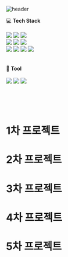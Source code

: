 

<!--
**ohohooh123/ohohooh123** is a ✨ _special_ ✨ repository because its `README.md` (this file) appears on your GitHub profile.

Here are some ideas to get you started:
### Hi there 👋
- 🔭 I’m currently working on ...
- 🌱 I’m currently learning ...
- 👯 I’m looking to collaborate on ...
- 🤔 I’m looking for help with ...
- 💬 Ask me about ...
- 📫 How to reach me: ...
- 😄 Pronouns: ...
- ⚡ Fun fact: ...
-->

![header](https://capsule-render.vercel.app/api?type=rounded&color=gradient&text=%20Yeonseo's&nbsp;git%20&height=300&fontSize=100&textBg=true)

:computer:&nbsp;<b>Tech Stack</b><br/><br/>
<img src="https://img.shields.io/badge/C-A8B9CC?style=for-the-badge&logo=C&logoColor=white">
<img src="https://img.shields.io/badge/C++-00599C?style=for-the-badge&logo=cplusplus&logoColor=white">
<img src="https://img.shields.io/badge/JAVA-1E8CBE?style=for-the-badge&logo=Java&logoColor=white">
<br/>
<img src="https://img.shields.io/badge/HTML5-E34F26?style=for-the-badge&logo=JavaScript&logoColor=black">
<img src="https://img.shields.io/badge/CSS3-1572B6?style=for-the-badge&logo=JavaScript&logoColor=black">
<img src="https://img.shields.io/badge/JavaScript-F7DF1E?style=for-the-badge&logo=JavaScript&logoColor=black">
<br/>
<img src="https://img.shields.io/badge/spring-6DB33F?style=for-the-badge&logo=spring&logoColor=black">
<img src="https://img.shields.io/badge/springboot-6DB33F?style=for-the-badge&logo=springboot&logoColor=black">
<img src="https://img.shields.io/badge/oracle-F80000?style=for-the-badge&logo=oracle&logoColor=black">
<img src="https://img.shields.io/badge/mariadb-003545?style=for-the-badge&logo=mariadb&logoColor=black">
<br/><br/><br/>
:hammer:&nbsp;<b>Tool</b><br/><br/>
<img src="https://img.shields.io/badge/visualstudiocode-007ACC?style=for-the-badge&logo=visualstudiocode&logoColor=black">
<img src="https://img.shields.io/badge/intellijidea-000000?style=for-the-badge&logo=intellijidea&logoColor=white">
<img src="https://img.shields.io/badge/eclipseide-2C2255?style=for-the-badge&logo=JavaScript&logoColor=white">

<br/><br/><br/>
<h1>1차 프로젝트</h1>
<h1>2차 프로젝트</h1>
<h1>3차 프로젝트</h1>
<h1>4차 프로젝트</h1>
<h1>5차 프로젝트</h1>
